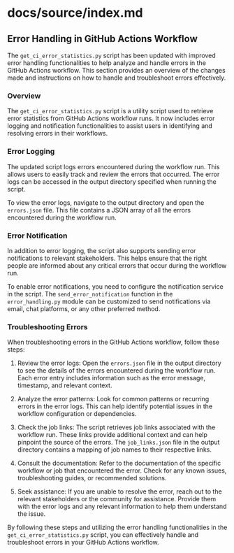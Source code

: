 # docs/source/index.md

## Error Handling in GitHub Actions Workflow

The `get_ci_error_statistics.py` script has been updated with improved error handling functionalities to help analyze and handle errors in the GitHub Actions workflow. This section provides an overview of the changes made and instructions on how to handle and troubleshoot errors effectively.

### Overview

The `get_ci_error_statistics.py` script is a utility script used to retrieve error statistics from GitHub Actions workflow runs. It now includes error logging and notification functionalities to assist users in identifying and resolving errors in their workflows.

### Error Logging

The updated script logs errors encountered during the workflow run. This allows users to easily track and review the errors that occurred. The error logs can be accessed in the output directory specified when running the script.

To view the error logs, navigate to the output directory and open the `errors.json` file. This file contains a JSON array of all the errors encountered during the workflow run.

### Error Notification

In addition to error logging, the script also supports sending error notifications to relevant stakeholders. This helps ensure that the right people are informed about any critical errors that occur during the workflow run.

To enable error notifications, you need to configure the notification service in the script. The `send_error_notification` function in the `error_handling.py` module can be customized to send notifications via email, chat platforms, or any other preferred method.

### Troubleshooting Errors

When troubleshooting errors in the GitHub Actions workflow, follow these steps:

1. Review the error logs: Open the `errors.json` file in the output directory to see the details of the errors encountered during the workflow run. Each error entry includes information such as the error message, timestamp, and relevant context.

2. Analyze the error patterns: Look for common patterns or recurring errors in the error logs. This can help identify potential issues in the workflow configuration or dependencies.

3. Check the job links: The script retrieves job links associated with the workflow run. These links provide additional context and can help pinpoint the source of the errors. The `job_links.json` file in the output directory contains a mapping of job names to their respective links.

4. Consult the documentation: Refer to the documentation of the specific workflow or job that encountered the error. Check for any known issues, troubleshooting guides, or recommended solutions.

5. Seek assistance: If you are unable to resolve the error, reach out to the relevant stakeholders or the community for assistance. Provide them with the error logs and any relevant information to help them understand the issue.

By following these steps and utilizing the error handling functionalities in the `get_ci_error_statistics.py` script, you can effectively handle and troubleshoot errors in your GitHub Actions workflow.

